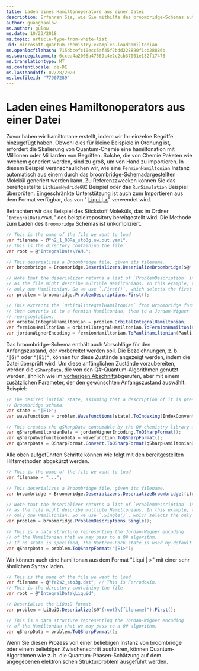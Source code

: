 ```yaml
---
title: Laden eines Hamiltonoperators aus einer Datei
description: Erfahren Sie, wie Sie mithilfe des broombridge-Schemas automatisch eine große hamiltona generieren.
author: guanghaolow
ms.author: gulow
ms.date: 10/23/2018
ms.topic: article-type-from-white-list
uid: microsoft.quantum.chemistry.examples.loadhamiltonian
ms.openlocfilehash: 715dbcefc10ecc5af45f2bdd228890f1cb28886b
ms.sourcegitcommit: 6ccea4a2006a47569c4e2c2cb37001e132f17476
ms.translationtype: MT
ms.contentlocale: de-DE
ms.lasthandoff: 02/28/2020
ms.locfileid: "77907289"
---
```

# <a name="loading-a-hamiltonian-from-file"></a>Laden eines Hamiltonoperators aus einer Datei
Zuvor haben wir hamiltonane erstellt, indem wir Ihr einzelne Begriffe hinzugefügt haben. Obwohl dies für kleine Beispiele in Ordnung ist, erfordert die Skalierung von Quantum-Chemie eine hamiltonation mit Millionen oder Milliarden von Begriffen. Solche, die von Chemie Paketen wie nwchem generiert werden, sind zu groß, um von Hand zu importieren. In diesem Beispiel veranschaulichen wir, wie eine `FermionHamiltonian` Instanz automatisch aus einem durch das [broombridge-Schema](xref:microsoft.quantum.libraries.chemistry.schema.broombridge)dargestellten Molekül generiert werden kann. Zu Referenzzwecken können Sie das bereitgestellte `LithiumHydrideGUI` Beispiel oder das `RunSimulation` Beispiel überprüfen. Eingeschränkte Unterstützung ist auch zum Importieren aus dem Format verfügbar, das von " [Liqui | >](https://www.microsoft.com/en-us/research/project/language-integrated-quantum-operations-liqui/)" verwendet wird.

Betrachten wir das Beispiel des Stickstoff Moleküls, das im Ordner "`IntegralData/YAML`" des beispielrepository bereitgestellt wird. Die Methode zum Laden des `Broombridge` Schemas ist unkompliziert.

```csharp
// This is the name of the file we want to load
var filename = @"n2_1_00Re_sto3g.nw.out.yaml";
// This is the directory containing the file
var root = @"IntegralData\YAML";

// This deserializes a Broombridge file, given its filename.
var broombridge = Broombridge.Deserializers.DeserializeBroombridge($@"{root}\{filename}");

// Note that the deserializer returns a list of `ProblemDescription` instances 
// as the file might describe multiple Hamiltonians. In this example, there is 
// only one Hamiltonian. So we use `.First()`, which selects the first element of the list.
var problem = broombridge.ProblemDescriptions.First();

// This extracts the `OrbitalIntegralHamiltonian` from Broombridge format,
// then converts it to a fermion Hamiltonian, then to a Jordan-Wigner
// representation.
var orbitalIntegralHamiltonian = problem.OrbitalIntegralHamiltonian;
var fermionHamiltonian = orbitalIntegralHamiltonian.ToFermionHamiltonian(IndexConvention.UpDown);
var jordanWignerEncoding = fermionHamiltonian.ToPauliHamiltonian(Pauli.QubitEncoding.JordanWigner);
```

Das broombridge-Schema enthält auch Vorschläge für den Anfangszustand, der vorbereitet werden soll. Die Bezeichnungen, z. b. `"|G⟩"` oder `"|E1⟩"`, können für diese Zustände angezeigt werden, indem die Datei überprüft wird. Um diese anfänglichen Zustände vorzubereiten, werden die `qSharpData`, die von den Q#-Quantum-Algorithmen genutzt werden, ähnlich wie im [vorherigen Abschnitt](xref:microsoft.quantum.chemistry.examples.energyestimate)abgerufen, aber mit einem zusätzlichen Parameter, der den gewünschten Anfangszustand auswählt. Beispiel:
```csharp
// The desired initial state, assuming that a description of it is present in the
// Broombridge schema.
var state = "|E1>";
var wavefunction = problem.Wavefunctions[state].ToIndexing(IndexConvention.UpDown);

// This creates the qSharpData consumable by the Q# chemistry library algorithms.
var qSharpHamiltonianData = jordanWignerEncoding.ToQSharpFormat();
var qSharpWavefunctionData = wavefunction.ToQSharpFormat();
var qSharpData = QSharpFormat.Convert.ToQSharpFormat(qSharpHamiltonianData, qSharpWavefunctionData);
```

Alle oben aufgeführten Schritte können wie folgt mit den bereitgestellten Hilfsmethoden abgekürzt werden.
```csharp
// This is the name of the file we want to load
var filename = "...";

// This deserializes a Broombridge file, given its filename.
var broombridge = Broombridge.Deserializers.DeserializeBroombridge(filename);

// Note that the deserializer returns a list of `ProblemDescription` instances 
// as the file might describe multiple Hamiltonians. In this example, there is 
// only one Hamiltonian. So we use `.Single()`, which selects the only element of the list.
var problem = broombridge.ProblemDescriptions.Single();

// This is a data structure representing the Jordan-Wigner encoding 
// of the Hamiltonian that we may pass to a Q# algorithm.
// If no state is specified, the Hartree-Fock state is used by default.
var qSharpData = problem.ToQSharpFormat("|E1>");
```

Wir können auch eine hamiltonan aus dem Format "Liqui | >" mit einer sehr ähnlichen Syntax laden. 

```csharp
// This is the name of the file we want to load
var filename = @"fe2s2_sto3g.dat"; // This is Ferrodoxin.
// This is the directory containing the file
var root = @"IntegralData\Liquid";

// Deserialize the LiQuiD format.
var problem = LiQuiD.Deserialize($@"{root}\{filename}").First();

// This is a data structure representing the Jordan-Wigner encoding 
// of the Hamiltonian that we may pass to a Q# algorithm.
var qSharpData = problem.ToQSharpFormat();
```

Wenn Sie diesen Prozess von einer beliebigen Instanz von broombridge oder einem beliebigen Zwischenschritt ausführen, können Quantum-Algorithmen wie z. b. die Quantum-Phasen-Schätzung auf dem angegebenen elektronischen Strukturproblem ausgeführt werden.
